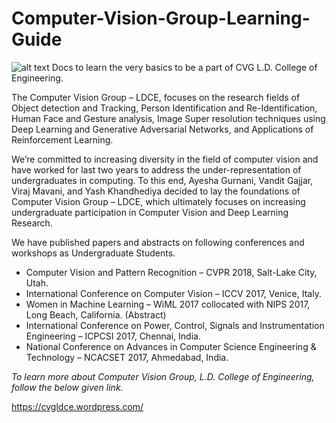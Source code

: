 # Computer-Vision-Group-Learning-Guide

![alt text](https://raw.githubusercontent.com/virajmavani/Computer-Vision-Group-Learning-Guide/master/data_repo/cropped-cvg-ldce1.png)
Docs to learn the very basics to be a part of CVG L.D. College of Engineering.

The Computer Vision Group – LDCE, focuses on the research fields of Object detection and Tracking, Person Identification and Re-Identification, Human Face and Gesture analysis, Image Super resolution techniques using Deep Learning and Generative Adversarial Networks, and Applications of Reinforcement Learning.

We’re committed to increasing diversity in the field of computer vision and have worked for last two years to address the under-representation of undergraduates in computing. To this end, Ayesha Gurnani, Vandit Gajjar, Viraj Mavani, and Yash Khandhediya decided to lay the foundations of Computer Vision Group – LDCE, which ultimately focuses on increasing undergraduate participation in Computer Vision and Deep Learning Research.

We have published papers and abstracts on following conferences and workshops as Undergraduate Students.

* Computer Vision and Pattern Recognition  – CVPR 2018, Salt-Lake City, Utah.
* International Conference on Computer Vision – ICCV 2017, Venice, Italy.
* Women in Machine Learning – WiML 2017 collocated with NIPS 2017, Long Beach, California. (Abstract)
* International Conference on Power, Control, Signals and Instrumentation Engineering – ICPCSI 2017, Chennai, India.
* National Conference on Advances in Computer Science Engineering & Technology – NCACSET 2017, Ahmedabad, India.

*To learn more about Computer Vision Group, L.D. College of Engineering, follow the below given link.*

https://cvgldce.wordpress.com/
